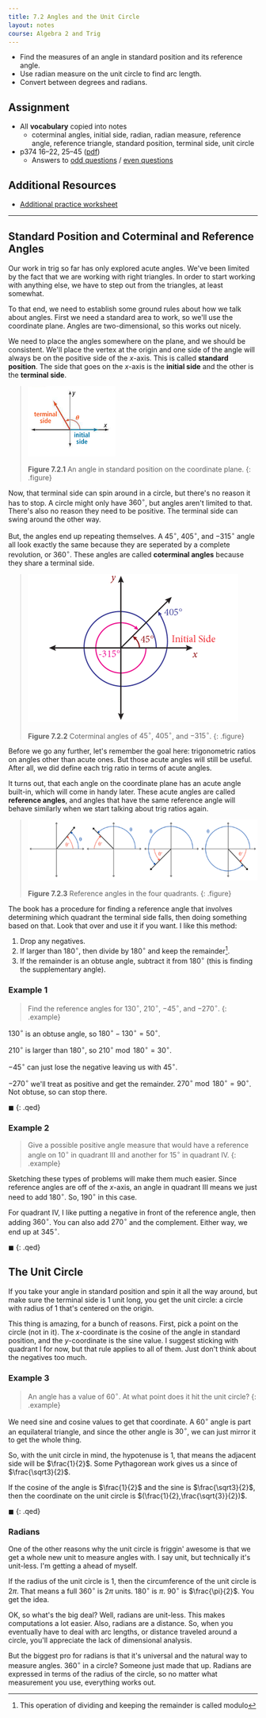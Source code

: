 ```yaml
---
title: 7.2 Angles and the Unit Circle
layout: notes
course: Algebra 2 and Trig
---
```


- Find the measures of an angle in standard position and its reference angle.
- Use radian measure on the unit circle to find arc length.
- Convert between degrees and radians.

## Assignment

- All **vocabulary** copied into notes
  - coterminal angles, initial side, radian, radian measure, reference angle, reference triangle, standard position, terminal side, unit circle
- p374 16–22, 25–45 ([pdf](./pdf/alg2-practice-0702.pdf))
  - Answers to [odd questions](../misc/alg2-odd-answers.pdf) / [even questions](../misc/alg2-even-answers.pdf)

## Additional Resources

- [Additional practice worksheet](./pdf/alg2-add-practice-0702.pdf)

---

## Standard Position and Coterminal and Reference Angles

Our work in trig so far has only explored acute angles. We've been limited by the fact that we are working with right triangles. In order to start working with anything else, we have to step out from the triangles, at least somewhat.

To that end, we need to establish some ground rules about how we talk about angles. First we need a standard area to work, so we'll use the coordinate plane. Angles are two-dimensional, so this works out nicely.

We need to place the angles somewhere on the plane, and we should be consistent. We'll place the vertex at the origin and one side of the angle will always be on the positive side of the $x$-axis. This is called **standard position**. The side that goes on the $x$-axis is the **initial side** and the other is the **terminal side**.

> ![Angle in standard position](./img/7-2-standard-position.png)
>
> **Figure 7.2.1** An angle in standard position on the coordinate plane.
{: .figure}

Now, that terminal side can spin around in a circle, but there's no reason it has to stop. A circle might only have $360^\circ$, but angles aren't limited to that. There's also no reason they need to be positive. The terminal side can swing around the other way.

But, the angles end up repeating themselves. A $45^\circ$, $405^\circ$, and $-315^\circ$ angle all look exactly the same because they are seperated by a complete revolution, or $360^\circ$. These angles are called **coterminal angles** because they share a terminal side.

> ![Coterminal angles](./img/7-2-coterminal.png)
>
> **Figure 7.2.2** Coterminal angles of $45^\circ$, $405^\circ$, and $-315^\circ$.
{: .figure}

Before we go any further, let's remember the goal here: trigonometric ratios on angles other than acute ones. But those acute angles will still be useful. After all, we did define each trig ratio in terms of acute angles.

It turns out, that each angle on the coordinate plane has an acute angle built-in, which will come in handy later. These acute angles are called **reference angles**, and angles that have the same reference angle will behave similarly when we start talking about trig ratios again.

> ![Reference angles](./img/7-2-reference-angles.png)
>
> **Figure 7.2.3** Reference angles in the four quadrants.
{: .figure}

The book has a procedure for finding a reference angle that involves determining which quadrant the terminal side falls, then doing something based on that. Look that over and use it if you want. I like this method:

1. Drop any negatives.
2. If larger than $180^\circ$, then divide by $180^\circ$ and keep the remainder[^1].
3. If the remainder is an obtuse angle, subtract it from $180^\circ$ (this is finding the supplementary angle).

### Example 1

> Find the reference angles for $130^\circ$, $210^\circ$, $-45^\circ$, and $-270^\circ$.
{: .example}

$130^\circ$ is an obtuse angle, so $180^\circ-130^\circ = 50^\circ$.

$210^\circ$ is larger than $180^\circ$, so $210^\circ \bmod 180^\circ = 30^\circ$.

$-45^\circ$ can just lose the negative leaving us with $45^\circ$.

$-270^\circ$ we'll treat as positive and get the remainder. $270^\circ \bmod 180^\circ = 90^\circ$. Not obtuse, so can stop there.

$\blacksquare$
{: .qed}

### Example 2

> Give a possible positive angle measure that would have a reference angle on $10^\circ$ in quadrant III and another for $15^\circ$ in quadrant IV.
{: .example}

Sketching these types of problems will make them much easier. Since reference angles are off of the $x$-axis, an angle in quadrant III means we just need to add $180^\circ$. So, $190^\circ$ in this case.

For quadrant IV, I like putting a negative in front of the reference angle, then adding $360^\circ$. You can also add $270^\circ$ and the complement. Either way, we end up at $345^\circ$.

$\blacksquare$
{: .qed}

## The Unit Circle

If you take your angle in standard position and spin it all the way around, but make sure the terminal side is 1 unit long, you get the unit circle: a circle with radius of 1 that's centered on the origin.

This thing is amazing, for a bunch of reasons. First, pick a point on the circle (not in it). The $x$-coordinate is the cosine of the angle in standard position, and the $y$-coordinate is the sine value. I suggest sticking with quadrant I for now, but that rule applies to all of them. Just don't think about the negatives too much.

### Example 3

> An angle has a value of $60^\circ$. At what point does it hit the unit circle?
{: .example}

We need sine and cosine values to get that coordinate. A $60^\circ$ angle is part an equilateral triangle, and since the other angle is $30^\circ$, we can just mirror it to get the whole thing.

So, with the unit circle in mind, the hypotenuse is $1$, that means the adjacent side will be $\frac{1}{2}$. Some Pythagorean work gives us a since of $\frac{\sqrt3}{2}$.

If the cosine of the angle is $\frac{1}{2}$ and the sine is $\frac{\sqrt3}{2}$, then the coordinate on the unit circle is $(\frac{1}{2},\frac{\sqrt{3}}{2})$.

$\blacksquare$
{: .qed}

### Radians

One of the other reasons why the unit circle is friggin' awesome is that we get a whole new unit to measure angles with. I say unit, but technically it's unit-less. I'm getting a ahead of myself.

If the radius of the unit circle is $1$, then the circumference of the unit circle is $2\pi$. That means a full $360^\circ$ is $2\pi$ units. $180^\circ$ is $\pi$. $90^\circ$ is $\frac{\pi}{2}$. You get the idea.

OK, so what's the big deal? Well, radians are unit-less. This makes computations a lot easier. Also, radians are a distance. So, when you eventually have to deal with arc lengths, or distance traveled around a circle, you'll appreciate the lack of dimensional analysis.

But the biggest pro for radians is that it's universal and the natural way to measure angles. $360^\circ$ in a circle? Someone just made that up. Radians are expressed in terms of the radius of the circle, so no matter what measurement you use, everything works out.


[^1]: This operation of dividing and keeping the remainder is called modulo
